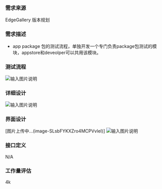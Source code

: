 
### 需求来源

EdgeGallery 版本规划

### 需求描述
- app package 包的测试流程，单独开发一个专门负责package包测试的模块，appstore和deveolper可以共用该模块。

### 测试流程

![输入图片说明](https://images.gitee.com/uploads/images/2020/0811/165340_9e65430e_7625288.png "屏幕截图.png")

### 详细设计

![输入图片说明](https://images.gitee.com/uploads/images/2020/0811/164327_a441f6e0_7625288.png "屏幕截图.png")

### 界面设计
[图片上传中…(image-SLsbFYKXZro4MCPVvleI)]
![输入图片说明](https://images.gitee.com/uploads/images/2020/0811/192508_82969013_7625288.png "屏幕截图.png")
### 接口定义
N/A

### 工作量评估
4k

